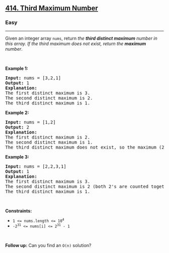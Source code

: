 <h2><a href="https://leetcode.com/problems/third-maximum-number/">414. Third Maximum Number</a></h2><h3>Easy</h3><hr><div style="user-select: auto;"><p style="user-select: auto;">Given an integer array <code style="user-select: auto;">nums</code>, return <em style="user-select: auto;">the <strong style="user-select: auto;">third distinct maximum</strong> number in this array. If the third maximum does not exist, return the <strong style="user-select: auto;">maximum</strong> number</em>.</p>

<p style="user-select: auto;">&nbsp;</p>
<p style="user-select: auto;"><strong style="user-select: auto;">Example 1:</strong></p>

<pre style="user-select: auto;"><strong style="user-select: auto;">Input:</strong> nums = [3,2,1]
<strong style="user-select: auto;">Output:</strong> 1
<strong style="user-select: auto;">Explanation:</strong>
The first distinct maximum is 3.
The second distinct maximum is 2.
The third distinct maximum is 1.
</pre>

<p style="user-select: auto;"><strong style="user-select: auto;">Example 2:</strong></p>

<pre style="user-select: auto;"><strong style="user-select: auto;">Input:</strong> nums = [1,2]
<strong style="user-select: auto;">Output:</strong> 2
<strong style="user-select: auto;">Explanation:</strong>
The first distinct maximum is 2.
The second distinct maximum is 1.
The third distinct maximum does not exist, so the maximum (2) is returned instead.
</pre>

<p style="user-select: auto;"><strong style="user-select: auto;">Example 3:</strong></p>

<pre style="user-select: auto;"><strong style="user-select: auto;">Input:</strong> nums = [2,2,3,1]
<strong style="user-select: auto;">Output:</strong> 1
<strong style="user-select: auto;">Explanation:</strong>
The first distinct maximum is 3.
The second distinct maximum is 2 (both 2's are counted together since they have the same value).
The third distinct maximum is 1.
</pre>

<p style="user-select: auto;">&nbsp;</p>
<p style="user-select: auto;"><strong style="user-select: auto;">Constraints:</strong></p>

<ul style="user-select: auto;">
	<li style="user-select: auto;"><code style="user-select: auto;">1 &lt;= nums.length &lt;= 10<sup style="user-select: auto;">4</sup></code></li>
	<li style="user-select: auto;"><code style="user-select: auto;">-2<sup style="user-select: auto;">31</sup> &lt;= nums[i] &lt;= 2<sup style="user-select: auto;">31</sup> - 1</code></li>
</ul>

<p style="user-select: auto;">&nbsp;</p>
<strong style="user-select: auto;">Follow up:</strong> Can you find an <code style="user-select: auto;">O(n)</code> solution?</div>